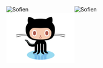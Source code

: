 
 
  

<a href="https://github.com/sofien-NJ" target="_blank">
 <img align="left" alt="Sofien " width="180px" src="" />
 <img align="left" alt="Sofien " width="180px" src="" />
<img align="left" alt="Sofien " width="180px" src="https://github.com/sofiennjeimi/sofiennjeimi/blob/main/octocat.gif?raw=true" />
</a>
